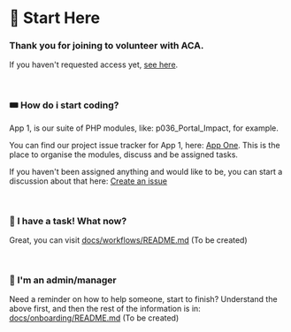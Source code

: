 # 📍 Start Here
### Thank you for joining to volunteer with ACA.

If you haven't requested access yet, [see here](https://github.com/ACADEV1/.github/blob/dev/profile/README.md).

<br>

### 🎟️ How do i start coding?
App 1, is our suite of PHP modules, like: p036_Portal_Impact, for example.

You can find our project issue tracker for App 1, here: [App One](https://github.com/orgs/ACADEV1/projects/1/views/1). This is the place to organise the modules, discuss and be assigned tasks.

If you haven't been assigned anything and would like to be, you can start a discussion about that here: [Create an issue](https://github.com/ACADEV1/.github/issues/new?assignees=sammypanda&title=%5BQuestion%5D+%3CDescription%3E)

<br>

### 🎉 I have a task! What now?
Great, you can visit [docs/workflows/README.md]() (To be created)

<br>

### 💼 I'm an admin/manager
Need a reminder on how to help someone, start to finish? Understand the above first, and then the rest of the information is in: [docs/onboarding/README.md]() (To be created)
